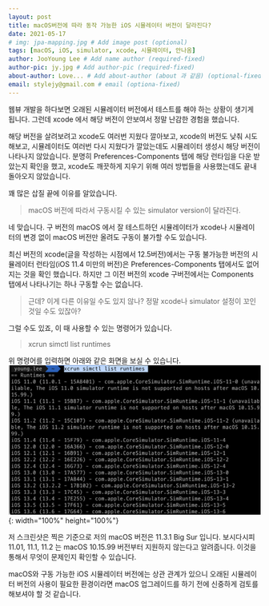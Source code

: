 ```yaml
---
layout: post
title: macOS버전에 따라 동작 가능한 iOS 시뮬레이터 버전이 달라진다?
date: 2021-05-17
# img: jpa-mapping.jpg # Add image post (optional)
tags: [macOS, iOS, simulator, xcode, 시뮬레이터, 안나옴]
author: JooYoung Lee # Add name author (required-fixed)
author-pic: jy.jpg # Add author-pic (required-fixed)
about-author: Love... # Add about-author (about 과 같음) (optional-fixed)
email: stylejy@gmail.com # email (optiona-fixed)
---
```


웹뷰 개발을 하다보면 오래된 시뮬레이터 버전에서 테스트를 해야 하는 상황이 생기게 됩니다. 그런데 xcode 에서 해당 버전이 안보여서 정말 난감한 경험을 했습니다.

해당 버전을 살려보려고 xcode도 여러번 지웠다 깔아보고, xcode의 버전도 낮춰 시도 해보고, 시뮬레이터도 여러번 다시 지웠다가 깔았는데도 시뮬레이터 생성시 해당 버전이 나타나지 않았습니다. 분명히 Preferences-Components 탭에 해당 런타임을 다운 받았는지 확인을 했고, xcode도 깨끗하게 지우기 위해 여러 방법들을 사용했는데도 끝내 돌아오지 않았습니다.

꽤 많은 삽질 끝에 이유를 알았습니다.

> macOS 버전에 따라서 구동시킬 수 있는 simulator version이 달라진다.

네 맞습니다. 구 버전의 macOS 에서 잘 테스트하던 시뮬레이터가 xcode나 시뮬레이터의 변경 없이 macOS 버전만 올려도 구동이 불가할 수도 있습니다.

최신 버전의 xcode(글을 작성하는 시점에서 12.5버전)에서는 구동 불가능한 버전의 시뮬레이터 런타임(iOS 11.4 미만의 버전)은 Preferences-Components 탭에서도 없어지는 것을 확인 했습니다. 하지만 그 이전 버전의 xcode 구버전에서는 Components 탭에서 나타나기는 하나 구동할 수는 없습니다.

>근데? 이게 다른 이유일 수도 있지 않나? 정말 xcode나 simulator 설정이 꼬인 것일 수도 있잖아?

그럴 수도 있죠, 이 때 사용할 수 있는 명령어가 있습니다.

> xcrun simctl list runtimes

위 명령어를 입력하면 아래와 같은 화면을 보실 수 있습니다.
![Screenshot](/./assets/img/2021-05-17-list-runtimes.png){: width="100%" height="100%"}

저 스크린샷은 찍은 기준으로 저의 macOS 버전은 11.3.1 Big Sur 입니다. 보시다시피 11.01, 11.1, 11.2 는 macOS 10.15.99 버전부터 지원하지 않는다고 알려줍니다. 이것을 통해서 무엇이 문제인지 확인할 수 있습니다.

macOS와 구동 가능한 iOS 시뮬레이터 버전에는 상관 관계가 있으니 오래된 시뮬레이터 버전의 사용이 필요한 환경이라면 macOS 업그레이드를 하기 전에 신중하게 검토를 해보셔야 할 것 같습니다.